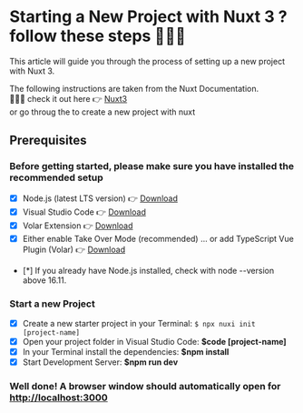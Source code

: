 # Starting a New Project with Nuxt 3 ? follow these steps 󰩓󰩓󰩓

This article will guide you through the process of setting up a new project with Nuxt 3.

The following instructions are taken from the Nuxt Documentation. <br>
󰚑󰚑󰚑 check it out here 👉 [Nuxt3](https://nuxt.com/docs/getting-started/installation) <br>
or go throug the  to create a new project with nuxt

## Prerequisites

### Before getting started, please make sure you have installed the recommended setup

- [x]  Node.js (latest LTS version) 👉 [Download](https://nodejs.org/en/download/)
- [x]  Visual Studio Code 👉 [Download](https://code.visualstudio.com/)
- [x]  Volar Extension 👉 [Download](https://marketplace.visualstudio.com/items?itemName=Vue.volar)
- [x]  Either enable Take Over Mode (recommended) ... or add TypeScript Vue Plugin (Volar) 👉 [Download](https://marketplace.visualstudio.com/items?itemName=Vue.vscode-typescript-vue-plugin)

- [*] If you already have Node.js installed, check with node --version above 16.11.

### **Start a new Project**

- [x]  Create a new starter project in your Terminal: `$ npx nuxi init [project-name]`
- [x]  Open your project folder in Visual Studio Code: **$code [project-name]**
- [x]  In your Terminal install the dependencies: **$npm install**
- [x]  Start Development Server: **$npm run dev**

### **Well done! A browser window should automatically open for <http://localhost:3000>**
